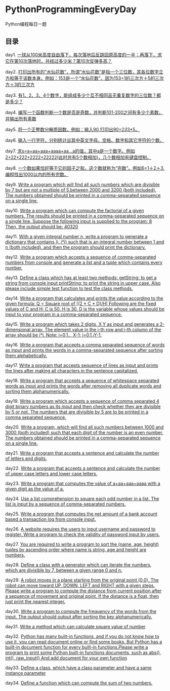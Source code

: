 # PythonProgrammingEveryDay

Python编程每日一题

## 目录

day1. [一球从100米高度自由落下，每次落地后反跳回原高度的一半；再落下，求它在第10次落地时，共经过多少米？第10次反弹多高？](https://github.com/Z-P-J/PythonProgrammingEveryday/blob/master/src/day1)

day2. [打印出所有的“水仙花数”，所谓“水仙花数”是指一个三位数，其各位数字立方和等于该数本身。例如：153是一个“水仙花数”，因为153=1的三次方＋5的三次方＋3的三次方](https://github.com/Z-P-J/PythonProgrammingEveryday/blob/master/src/day2)

day3. [有1、2、3、4个数字，能组成多少个互不相同且无重复数字的三位数？都是多少？](https://github.com/Z-P-J/PythonProgrammingEveryday/blob/master/src/day3)

day4. [编写一个函数判断一个数是否是奇数，并判断101-200之间有多少个素数，并输出所有素数](https://github.com/Z-P-J/PythonProgrammingEveryday/blob/master/src/day4)

day5. [将一个正整数分解质因数。例如：输入90,打印出90=2*3*3*5。](https://github.com/Z-P-J/PythonProgrammingEveryday/blob/master/src/day5)

day6. [输入一行字符，分别统计出其中英文字母、空格、数字和其它字符的个数。](https://github.com/Z-P-J/PythonProgrammingEveryday/blob/master/src/day6)

day7. [求s=a+aa+aaa+aaaa+aa...a的值，其中a是一个数字。例如2+22+222+2222+22222(此时共有5个数相加)，几个数相加有键盘控制。](https://github.com/Z-P-J/PythonProgrammingEveryday/blob/master/src/day7)

day8. [一个数如果恰好等于它的因子之和，这个数就称为“完数”。例如6=1＋2＋3.编程找出1000以内的所有完数。](https://github.com/Z-P-J/PythonProgrammingEveryday/blob/master/src/day8)

day9. [Write a program which will find all such numbers which are divisible by 7 but are not a multiple of 5,between 2000 and 3200 (both included). The numbers obtained should be printed in a comma-separated sequence on a single line.](https://github.com/Z-P-J/PythonProgrammingEveryday/blob/master/src/day9)

day10. [Write a program which can compute the factorial of a given numbers. The results should be printed in a comma-separated sequence on a single line. Suppose the following input is supplied to the program: 8 Then, the output should be: 40320](https://github.com/Z-P-J/PythonProgrammingEveryday/blob/master/src/day10)

day11. [With a given integral number n, write a program to generate a dictionary that contains (i, i*i) such that is an integral number between 1 and n (both included). and then the program should print the dictionary.](https://github.com/Z-P-J/PythonProgrammingEveryday/blob/master/src/day11)

day12. [Write a program which accepts a sequence of comma-separated numbers from console and generate a list and a tuple which contains every number.](https://github.com/Z-P-J/PythonProgrammingEveryday/blob/master/src/day12)

day13. [Define a class which has at least two methods: getString: to get a string from console input printString: to print the string in upper case. Also please include simple test function to test the class methods.](https://github.com/Z-P-J/PythonProgrammingEveryday/blob/master/src/day13)

day14. [Write a program that calculates and prints the value according to the given formula: Q = Square root of [(2 * C * D)/H] Following are the fixed values of C and H: C is 50. H is 30. D is the variable whose values should be input to your program in a comma-separated sequence.](https://github.com/Z-P-J/PythonProgrammingEveryday/blob/master/src/day14)

day15. [Write a program which takes 2 digits, X,Y as input and generates a 2-dimensional array. The element value in the i-th row and j-th column of the array should be i*j. Note: i=0,1.., X-1; j=0,1,¡­Y-1.](https://github.com/Z-P-J/PythonProgrammingEveryday/blob/master/src/day15)

day16. [Write a program that accepts a comma separated sequence of words as input and prints the words in a comma-separated sequence after sorting them alphabetically.](https://github.com/Z-P-J/PythonProgrammingEveryday/blob/master/src/day16)

day17. [Write a program that accepts sequence of lines as input and prints the lines after making all characters in the sentence capitalized.](https://github.com/Z-P-J/PythonProgrammingEveryday/blob/master/src/day17)

day18. [Write a program that accepts a sequence of whitespace separated words as input and prints the words after removing all duplicate words and sorting them alphanumerically.](https://github.com/Z-P-J/PythonProgrammingEveryday/blob/master/src/day18)

day19. [Write a program which accepts a sequence of comma separated 4 digit binary numbers as its input and then check whether they are divisible by 5 or not. The numbers that are divisible by 5 are to be printed in a comma separated sequence.](https://github.com/Z-P-J/PythonProgrammingEveryday/blob/master/src/day19)

day20. [Write a program, which will find all such numbers between 1000 and 3000 (both included) such that each digit of the number is an even number. The numbers obtained should be printed in a comma-separated sequence on a single line.](https://github.com/Z-P-J/PythonProgrammingEveryday/blob/master/src/day20)

day21. [Write a program that accepts a sentence and calculate the number of letters and digits.](https://github.com/Z-P-J/PythonProgrammingEveryday/blob/master/src/day21)

day22. [Write a program that accepts a sentence and calculate the number of upper case letters and lower case letters.](https://github.com/Z-P-J/PythonProgrammingEveryday/blob/master/src/day22)

day23. [Write a program that computes the value of a+aa+aaa+aaaa with a given digit as the value of a.](https://github.com/Z-P-J/PythonProgrammingEveryday/blob/master/src/day23)

day24. [Use a list comprehension to square each odd number in a list. The list is input by a sequence of comma-separated numbers.](https://github.com/Z-P-J/PythonProgrammingEveryday/blob/master/src/day24)

day25. [Write a program that computes the net amount of a bank account based a transaction log from console input.](https://github.com/Z-P-J/PythonProgrammingEveryday/blob/master/src/day25)

day26. [A website requires the users to input username and password to register. Write a program to check the validity of password input by users.](https://github.com/Z-P-J/PythonProgrammingEveryday/blob/master/src/day26)

day27. [You are required to write a program to sort the (name, age, height) tuples by ascending order where name is string, age and height are numbers.](https://github.com/Z-P-J/PythonProgrammingEveryday/blob/master/src/day27)

day28. [Define a class with a generator which can iterate the numbers, which are divisible by 7, between a given range 0 and n.](https://github.com/Z-P-J/PythonProgrammingEveryday/blob/master/src/day28)

day29. [A robot moves in a plane starting from the original point (0,0). The robot can move toward UP, DOWN, LEFT and RIGHT with a given steps. Please write a program to compute the distance from current position after a sequence of movement and original point. If the distance is a float, then just print the nearest integer.](https://github.com/Z-P-J/PythonProgrammingEveryday/blob/master/src/day29)

day30. [Write a program to compute the frequency of the words from the input. The output should output after sorting the key alphanumerically.](https://github.com/Z-P-J/PythonProgrammingEveryday/blob/master/src/day30)

day31. [Write a method which can calculate square value of number](https://github.com/Z-P-J/PythonProgrammingEveryday/blob/master/src/day31)

day32. [Python has many built-in functions, and if you do not know how to use it, you can read document online or find some books. But Python has a built-in document function for every built-in functions.Please write a program to print some Python built-in functions documents, such as abs(), int(), raw_input() And add document for your own function](https://github.com/Z-P-J/PythonProgrammingEveryday/blob/master/src/day32)

day33. [Define a class, which have a class parameter and have a same instance parameter](https://github.com/Z-P-J/PythonProgrammingEveryday/blob/master/src/day33)

day34. [Define a function which can compute the sum of two numbers.](https://github.com/Z-P-J/PythonProgrammingEveryday/blob/master/src/day34)